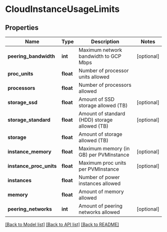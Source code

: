 # CloudInstanceUsageLimits

## Properties
Name | Type | Description | Notes
------------ | ------------- | ------------- | -------------
**peering_bandwidth** | **int** | Maximum network bandwidth to GCP Mbps | [optional] 
**proc_units** | **float** | Number of processor units allowed | 
**processors** | **float** | Number of processors allowed | 
**storage_ssd** | **float** | Amount of SSD storage allowed (TB) | [optional] 
**storage_standard** | **float** | Amount of standard (HDD) storage allowed (TB) | [optional] 
**storage** | **float** | Amount of storage allowed (TB) | 
**instance_memory** | **float** | Maximum memory (in GB) per PVMInstance | [optional] 
**instance_proc_units** | **float** | Maximum proc units per PVMInstance | [optional] 
**instances** | **float** | Number of power instances allowed | 
**memory** | **float** | Amount of memory allowed | 
**peering_networks** | **int** | Amount of peering networks allowed | [optional] 

[[Back to Model list]](../README.md#documentation-for-models) [[Back to API list]](../README.md#documentation-for-api-endpoints) [[Back to README]](../README.md)


